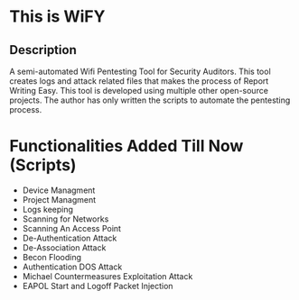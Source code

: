 # This is WiFY
## Description
A semi-automated Wifi Pentesting Tool for Security Auditors. This tool creates logs and attack related files that makes the process of Report Writing Easy. This tool is developed using multiple other open-source projects. The author has only written the scripts to automate the pentesting process.
# Functionalities Added Till Now (Scripts)
- Device Managment
- Project Managment
- Logs keeping
- Scanning for Networks
- Scanning An Access Point
- De-Authentication Attack
- De-Association Attack
- Becon Flooding
- Authentication DOS Attack
- Michael Countermeasures Exploitation Attack
- EAPOL Start and Logoff Packet Injection
